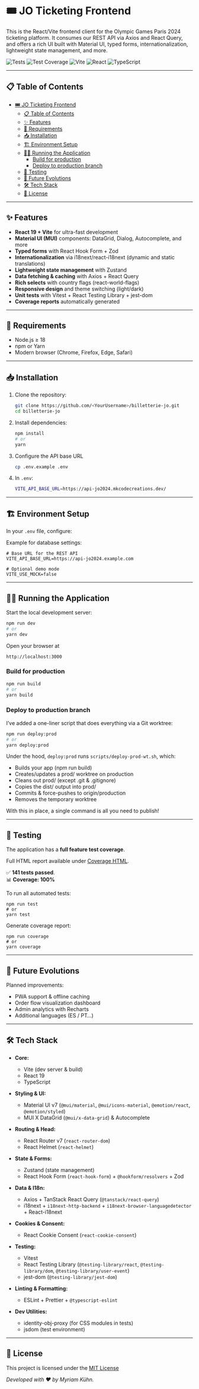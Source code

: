 # 🎟️ JO Ticketing Frontend

This is the React/Vite frontend client for the Olympic Games Paris 2024 ticketing platform. It consumes our REST API via Axios and React Query, and offers a rich UI built with Material UI, typed forms, internationalization, lightweight state management, and more.

![Tests](https://img.shields.io/badge/tests-141_passed-4caf50.svg) ![Test Coverage](https://img.shields.io/badge/coverage-100%25-darkgreen)
![Vite](https://img.shields.io/badge/vite-6.3.5-blue) ![React](https://img.shields.io/badge/react-19.1.0-61DAFB) ![TypeScript](https://img.shields.io/badge/TypeScript-5.8.3-blue)

---

## 📋 Table of Contents

- [🎟️ JO Ticketing Frontend](#️-jo-ticketing-frontend)
  - [📋 Table of Contents](#-table-of-contents)
  - [✨ Features](#-features)
  - [🔧 Requirements](#-requirements)
  - [📥 Installation](#-installation)
  - [🏗️ Environment Setup](#️-environment-setup)
  - [🏃‍♂️ Running the Application](#️-running-the-application)
    - [Build for production](#build-for-production)
    - [Deploy to production branch](#deploy-to-production-branch)
  - [🧪 Testing](#-testing)
  - [🚀 Future Evolutions](#-future-evolutions)
  - [🛠️ Tech Stack](#️-tech-stack)
  - [📜 License](#-license)

---

## ✨ Features

- **React 19 + Vite** for ultra-fast development  
- **Material UI (MUI)** components: DataGrid, Dialog, Autocomplete, and more  
- **Typed forms** with React Hook Form + Zod  
- **Internationalization** via i18next/react-i18next (dynamic and static translations)  
- **Lightweight state management** with Zustand  
- **Data fetching & caching** with Axios + React Query  
- **Rich selects** with country flags (react-world-flags)  
- **Responsive design** and theme switching (light/dark)  
- **Unit tests** with Vitest + React Testing Library + jest-dom  
- **Coverage reports** automatically generated  

--- 

## 🔧 Requirements

- Node.js ≥ 18  
- npm or Yarn  
- Modern browser (Chrome, Firefox, Edge, Safari)  

---

## 📥 Installation

1. Clone the repository:
    ```bash
    git clone https://github.com/<YourUsername>/billetterie-jo.git
   cd billetterie-jo
    ```
2. Install dependencies:
    ```bash
    npm install
    # or
    yarn
    ```
3. Configure the API base URL
    ```bash
    cp .env.example .env
    ```
4. In `.env`:
    ```bash
    VITE_API_BASE_URL=https://api-jo2024.mkcodecreations.dev/
    ```
    
---

## 🏗️ Environment Setup

In your `.env` file, configure:

Example for database settings:
```
# Base URL for the REST API
VITE_API_BASE_URL=https://api-jo2024.example.com

# Optional demo mode
VITE_USE_MOCK=false
```

---

## 🏃‍♂️ Running the Application

Start the local development server:

```bash
npm run dev
# or
yarn dev
```
Open your browser at
```
http://localhost:3000
```
### Build for production  
```bash
npm run build
# or
yarn build
```

### Deploy to production branch
I’ve added a one-liner script that does everything via a Git worktree:
```bash
npm run deploy:prod
# or
yarn deploy:prod
```
Under the hood, `deploy:prod` runs `scripts/deploy-prod-wt.sh`, which:
- Builds your app (npm run build)
- Creates/updates a prod/ worktree on production
- Cleans out prod/ (except .git & .gitignore)
- Copies the dist/ output into prod/
- Commits & force-pushes to origin/production
- Removes the temporary worktree

With this in place, a single command is all you need to publish!

---

## 🧪 Testing

The application has a **full feature test coverage**.

Full HTML report available under [Coverage HTML](https://myriamkuhn.github.io/billetterie-jo/).  

✅ **141 tests passed**.  
📊 **Coverage: 100%**

To run all automated tests:
```
npm run test
# or
yarn test
```
Generate coverage report:
```
npm run coverage
# or
yarn coverage
```

---

## 🚀 Future Evolutions

Planned improvements:
- PWA support & offline caching
- Order flow visualization dashboard
- Admin analytics with Recharts
- Additional languages (ES / PT…)

---

## 🛠️ Tech Stack

- **Core:**  
  - Vite (dev server & build)  
  - React 19  
  - TypeScript  

- **Styling & UI:**  
  - Material UI v7 (`@mui/material`, `@mui/icons-material`, `@emotion/react`, `@emotion/styled`)  
  - MUI X DataGrid (`@mui/x-data-grid`) & Autocomplete  

- **Routing & Head:**  
  - React Router v7 (`react-router-dom`)  
  - React Helmet (`react-helmet`)  

- **State & Forms:**  
  - Zustand (state management)  
  - React Hook Form (`react-hook-form`) + `@hookform/resolvers` + Zod  

- **Data & I18n:**  
  - Axios + TanStack React Query (`@tanstack/react-query`)  
  - i18next + `i18next-http-backend` + `i18next-browser-languagedetector` + React-i18next  

- **Cookies & Consent:**  
  - React Cookie Consent (`react-cookie-consent`)  

- **Testing:**  
  - Vitest  
  - React Testing Library (`@testing-library/react`, `@testing-library/dom`, `@testing-library/user-event`)  
  - jest-dom (`@testing-library/jest-dom`)  

- **Linting & Formatting:**  
  - ESLint + Prettier + `@typescript-eslint`  

- **Dev Utilities:**  
  - identity-obj-proxy (for CSS modules in tests)  
  - jsdom (test environment)  

---

## 📜 License

This project is licensed under the [MIT License](https://opensource.org/licenses/MIT)

*Developed with ❤️ by Myriam Kühn.*